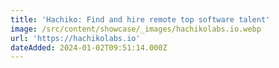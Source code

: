 ```yaml
---
title: 'Hachiko: Find and hire remote top software talent'
image: /src/content/showcase/_images/hachikolabs.io.webp
url: 'https://hachikolabs.io'
dateAdded: 2024-01-02T09:51:14.000Z
---
```


